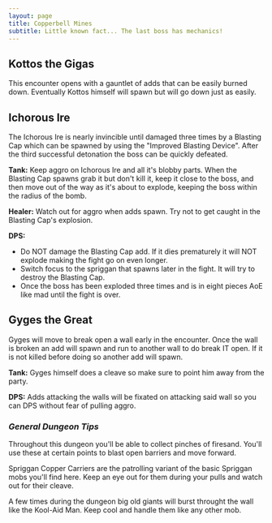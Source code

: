```yaml
---
layout: page
title: Copperbell Mines
subtitle: Little known fact... The last boss has mechanics!
---
```


## Kottos the Gigas

This encounter opens with a gauntlet of adds that can be easily burned down. Eventually Kottos himself will spawn but will go down just as easily.

## Ichorous Ire

The Ichorous Ire is nearly invincible until damaged three times by a Blasting Cap which can be spawned by using the "Improved Blasting Device". 
After the third successful detonation the boss can be quickly defeated.

**Tank:** Keep aggro on Ichorous Ire and all it's blobby parts. 
When the Blasting Cap spawns grab it but don't kill it, keep it close to the boss, and then move out of the way as it's about to explode, keeping the boss within the radius of the bomb.

**Healer:** Watch out for aggro when adds spawn. Try not to get caught in the Blasting Cap's explosion.

**DPS:**
* Do NOT damage the Blasting Cap add. If it dies prematurely it will NOT explode making the fight go on even longer.  
* Switch focus to the spriggan that spawns later in the fight. It will try to destroy the Blasting Cap.  
* Once the boss has been exploded three times and is in eight pieces AoE like mad until the fight is over.

## Gyges the Great

Gyges will move to break open a wall early in the encounter. Once the wall is broken an add will spawn and run to another wall to do break IT open. If it is not killed before doing so another add will spawn.

**Tank:** Gyges himself does a cleave so make sure to point him away from the party.

**DPS:** Adds attacking the walls will be fixated on attacking said wall so you can DPS without fear of pulling aggro.

### *General Dungeon Tips*

Throughout this dungeon you'll be able to collect pinches of firesand. You'll use these at certain points to blast open barriers and move forward.

Spriggan Copper Carriers are the patrolling variant of the basic Spriggan mobs you'll find here. Keep an eye out for them during your pulls and watch out for their cleave.

A few times during the dungeon big old giants will burst throught the wall like the Kool-Aid Man. Keep cool and handle them like any other mob.

